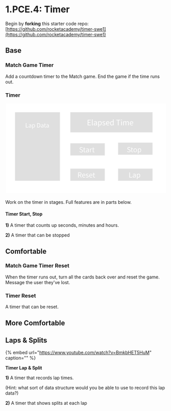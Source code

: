# 1.PCE.4: Timer

Begin by **forking** this starter code repo: [https://github.com/rocketacademy/timer-swe1](https://github.com/rocketacademy/timer-swe1)

## Base

### Match Game Timer

Add a countdown timer to the Match game. End the game if the time runs out.

### Timer

![](../../.gitbook/assets/project-3.png)

Work on the timer in stages. Full features are in parts below.

#### Timer Start, Stop

**1\)** A timer that counts up seconds, minutes and hours.

**2\)** A timer that can be stopped

## Comfortable

### Match Game Timer Reset

When the timer runs out, turn all the cards back over and reset the game. Message the user they've lost.

### Timer Reset

A timer that can be reset.

## More Comfortable

## Laps & Splits

{% embed url="https://www.youtube.com/watch?v=BmkbHET5HuM" caption="" %}

**Timer Lap & Split**

**1\)** A timer that records lap times.

\(Hint: what sort of data structure would you be able to use to record this lap data?\)

**2\)** A timer that shows splits at each lap
